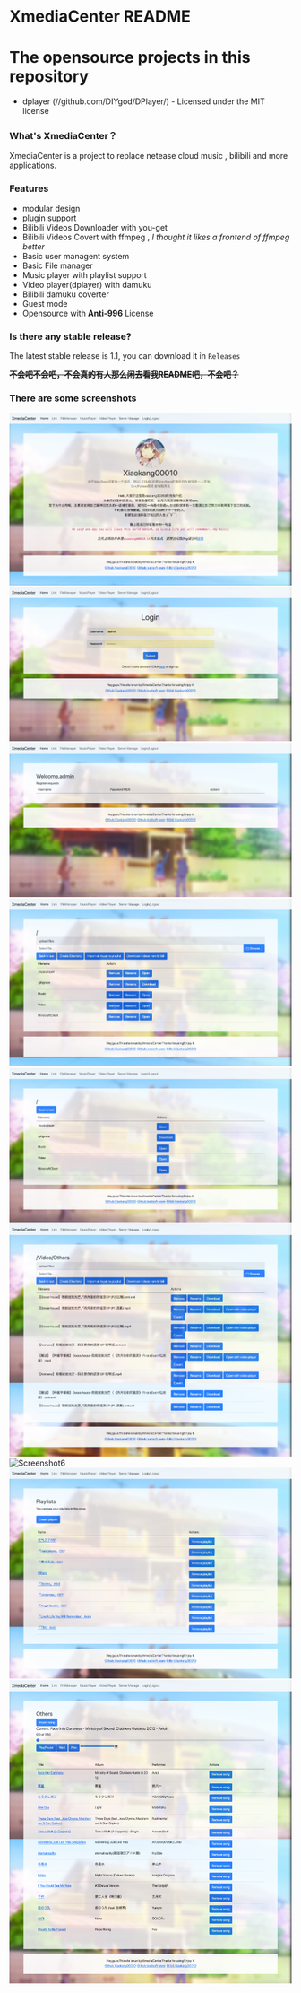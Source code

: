 # XmediaCenter README

# The opensource projects in this repository

- dplayer (//github.com/DIYgod/DPlayer/) - Licensed under the MIT license


### What's XmediaCenter？
XmediaCenter is a project to replace netease cloud music , bilibili and more applications.

### Features
- modular design
- plugin support
- Bilibili Videos Downloader with you-get
- Bilibili Videos Covert with ffmpeg , <em>I thought it likes a frontend of ffmpeg better</em>
- Basic user managent system
- Basic File manager
- Music player with playlist support
- Video player(dplayer) with damuku
- Bilibili damuku coverter
- Guest mode
- Opensource with **Anti-996** License

### Is there any stable release?
The latest stable release is 1.1, you can download it in `Releases`

<s>**不会吧不会吧，不会真的有人那么闲去看我README吧，不会吧？**</s>

### There are some screenshots
![Screenshot1](screenshots/main_page.png)
![Screenshot2](screenshots/login.png)
![Screenshot8](screenshots/servermanager.png)
![Screenshot3](screenshots/filemanager.png)
![Screenshot4](screenshots/filemanager_guest_mode.png)
![Screenshot5](screenshots/filemanager2.png)
![Screenshot6](screenshots/videoplayer.png)
![Screenshot7](screenshots/playlists.png)
![Screenshot8](screenshots/player.png)
